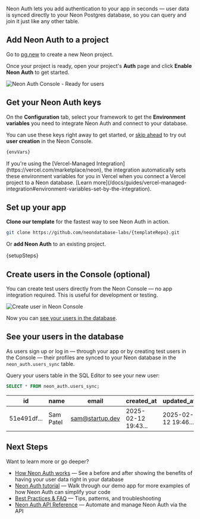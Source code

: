 <FeatureBetaProps feature_name="Neon Auth" />

Neon Auth lets you add authentication to your app in seconds — user data is synced directly to your Neon Postgres database, so you can query and join it just like any other table.

<Steps>

## Add Neon Auth to a project

Go to [pg.new](https://pg.new) to create a new Neon project.

Once your project is ready, open your project's **Auth** page and click **Enable Neon Auth** to get started.

![Neon Auth Console - Ready for users](/docs/neon-auth/enable-neon-auth.png)

## Get your Neon Auth keys

On the **Configuration** tab, select your framework to get the **Environment variables** you need to integrate Neon Auth and connect to your database.

You can use these keys right away to get started, or [skip ahead](#create-users-in-the-console-optional) to try out **user creation** in the Neon Console.

```bash
{envVars}
```

<Admonition type="note" title="Are you a Vercel user?">
If you're using the [Vercel-Managed Integration](https://vercel.com/marketplace/neon), the integration automatically sets these environment variables for you in Vercel when you connect a Vercel project to a Neon database. [Learn more](/docs/guides/vercel-managed-integration#environment-variables-set-by-the-integration).
</Admonition>

## Set up your app

**Clone our template** for the fastest way to see Neon Auth in action.

```bash shouldWrap
git clone https://github.com/neondatabase-labs/{templateRepo}.git
```

Or **add Neon Auth** to an existing project.

{setupSteps}

## Create users in the Console (optional)

You can create test users directly from the Neon Console — no app integration required. This is useful for development or testing.

![Create user in Neon Console](/docs/guides/neon_auth_create_user.png)

Now you can [see your users in the database](#see-your-users-in-the-database).

## See your users in the database

As users sign up or log in — through your app or by creating test users in the Console — their profiles are synced to your Neon database in the `neon_auth.users_sync` table.

Query your users table in the SQL Editor to see your new user:

```sql
SELECT * FROM neon_auth.users_sync;
```

| id          | name      | email           | created_at          | updated_at          | deleted_at | raw_json                     |
| ----------- | --------- | --------------- | ------------------- | ------------------- | ---------- | ---------------------------- |
| 51e491df... | Sam Patel | sam@startup.dev | 2025-02-12 19:43... | 2025-02-12 19:46... | null       | `{"id": "51e491df...", ...}` |

</Steps>

## Next Steps

Want to learn more or go deeper?

- [How Neon Auth works](/docs/guides/neon-auth-how-it-works) — See a before and after showing the benefits of having your user data right in your database
- [Neon Auth tutorial](/docs/guides/neon-auth-demo) — Walk through our demo app for more examples of how Neon Auth can simplify your code
- [Best Practices & FAQ](/docs/guides/neon-auth-best-practices) — Tips, patterns, and troubleshooting
- [Neon Auth API Reference](/docs/guides/neon-auth-api) — Automate and manage Neon Auth via the API
